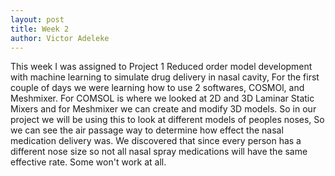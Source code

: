 ```yaml
---
layout: post
title: Week 2
author: Victor Adeleke
---
```


This week I was assigned to Project 1 Reduced order model development with machine
learning to simulate drug delivery in nasal cavity, For the first couple of days we were
learning how to use 2 softwares, COSMOl, and Meshmixer. For COMSOL is where we looked at 2D and 3D
Laminar Static Mixers and for Meshmixer we can create and modify 3D models. So in our project we
will be using this to look at different models of peoples noses, So we can see the air passage way
to determine how effect the nasal medication delivery was. We discovered that since every person has a different nose
size so not all nasal spray medications will have the same effective rate. Some won't work at all.
 
